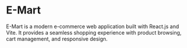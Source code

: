 # E-Mart
E-Mart is a modern e-commerce web application built with React.js and Vite. It provides a seamless shopping experience with product browsing, cart management, and responsive design. 
